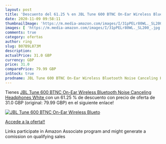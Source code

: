 ```yaml
---
layout: post
title: 'Descuento del 61.25 % en JBL Tune 600 BTNC On-Ear Wireless Blueto'
date: 2020-11-09 09:58:11
thumbnailImage: 'https://m.media-amazon.com/images/I/31pPELr80WL._SL200_.jpg'
images: [ 'https://m.media-amazon.com/images/I/31pPELr80WL._SL200_.jpg' ]
comments: true
category: ofertas
author: ring
slug: B07B9L873M
description:
actualPrice: 31.0 GBP
currency: GBP
price: 31.0
comparePrice: 79.99 GBP
inStock: true
prodname: JBL Tune 600 BTNC On-Ear Wireless Bluetooth Noise Canceling Headphones  White 
---
```


Tienes [JBL Tune 600 BTNC On-Ear Wireless Bluetooth Noise Canceling Headphones  White ](https://www.amazon.co.uk/dp/B07B9L873M/?tag=tolees0a-21) con un 61.25 % de descuento con precio de oferta de 31.0 GBP (original: 79.99 GBP) en el siguiente enlace!

[![JBL Tune 600 BTNC On-Ear Wireless Blueto](https://m.media-amazon.com/images/I/31pPELr80WL._SL200_.jpg)](https://www.amazon.co.uk/dp/B07B9L873M/?tag=tolees0a-21)

[Accede a la oferta!!](https://www.amazon.co.uk/dp/B07B9L873M/?tag=tolees0a-21)

Links participate in Amazon Associate program and might generate a comission on qualifying sales


